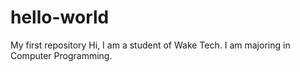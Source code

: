 # hello-world
My first repository
Hi, I am a student of Wake Tech. I am majoring in Computer Programming.
